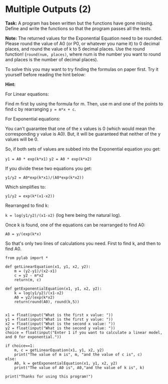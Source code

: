 # Multiple Outputs (2)

**Task:** A program has been written but the functions have gone missing. Define and write the functions so that the program passes all the tests. 

**Note:** The returned values for the Exponential Equation need to be rounded. Please round the value of A0 (or P0, or whatever you name it) to 0 decimal places, and round the value of k to 5 decimal places. Use the round function! (`round(num, places)`, where num is the number you want to round and places is the number of decimal places).

To solve this you may want to try finding the formulas on paper first. Try it yourself before reading the hint below:

**Hint:**

For Linear equations: 

Find m first by using the formula for m. Then, use m and one of the points to find c by rearranging `y = m*x + c`.

For Exponential equations:

You can't guarantee that one of the x values is 0 (which would mean the corresponding y value is A0). But, it will be guaranteed that neither of the y values will be 0. 

So, if both sets of values are subbed into the Exponential equation you get:

`y1 = A0 * exp(k*x1)`
`y2 = A0 * exp(k*x2)`

If you divide these two equations you get:

`y1/y2 = A0*exp(k*x1)/(A0*exp(k*x2))`

Which simplifies to:

`y1/y2 = exp(k*(x1-x2))`

Rearranged to find k:

`k = log(y1/y2)/(x1-x2)` (log here being the natural log). 

Once k is found, one of the equations can be rearranged to find A0:

`A0 = y/(exp(k*x)`

So that's only two lines of calculations you need. First to find k, and then to find A0.

```
from pylab import *

def getLinearEquation(x1, y1, x2, y2):
    m = (y2-y1)/(x2-x1)
    c = y2 - m*x2
    return(m, c)
    
def getExponentialEquation(x1, y1, x2, y2):
    k = log(y1/y2)/(x1-x2)
    A0 = y2/(exp(k*x2)
    return(round(A0), round(k,5))
    
    
x1 = float(input("What is the first x value: "))
y1 = float(input("What is the first y value: "))
x2 = float(input("What is the second x value: "))
y2 = float(input("What is the second y value: "))
choice = float(input("Enter 1 if you want to calculate a linear model, and 0 for exponential."))

if choice==1:
    m, c = getLinearEquation(x1, y1, x2, y2)
    print("The value of m is", m, "and the value of c is", c)
else:
    A0, k = getExponentialEquation(x1, y1, x2, y2)
    print("The value of A0 is", A0,"and the value of k is", k)
    
print("Thanks for using this program!")


```
